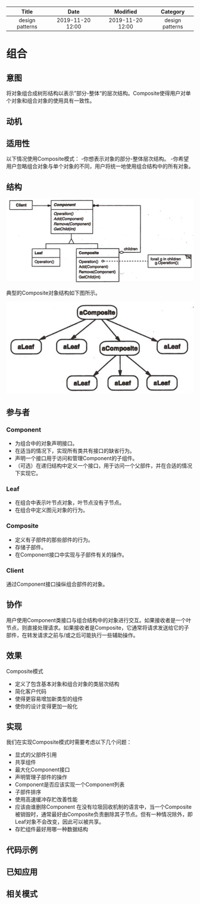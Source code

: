 | Title                | Date             | Modified         | Category          |
|:--------------------:|:----------------:|:----------------:|:-----------------:|
| design patterns      | 2019-11-20 12:00 | 2019-11-20 12:00 | design patterns   |

# 组合


## 意图
将对象组合成树形结构以表示”部分-整体“的层次结构。Composite使得用户对单个对象和组合对象的使用具有一致性。

## 动机

## 适用性
以下情况使用Composite模式：
-你想表示对象的部分-整体层次结构。
-你希望用户忽略组合对象与单个对象的不同，用户将统一地使用组合结构中的所有对象。

## 结构

![](./images/composite.png)


典型的Composite对象结构如下图所示。

![](./images/composite-02.png)


## 参与者
### Component
- 为组合中的对象声明接口。
- 在适当的情况下，实现所有类共有接口的缺省行为。
- 声明一个接口用于访问和管理Component的子组件。
- （可选）在递归结构中定义一个接口，用于访问一个父部件，并在合适的情况下实现它。

### Leaf
- 在组合中表示叶节点对象，叶节点没有子节点。
- 在组合中定义图元对象的行为。

### Composite
- 定义有子部件的那些部件的行为。
- 存储子部件。
- 在Component接口中实现与子部件有关的操作。

### Client
通过Component接口操纵组合部件的对象。

## 协作
用户使用Component类接口与组合结构中的对象进行交互。如果接收者是一个叶节点，则直接处理请求。如果接收者是Composite，它通常将请求发送给它的子部件，在转发请求之前与/或之后可能执行一些辅助操作。

## 效果
Composite模式
- 定义了包含基本对象和组合对象的类层次结构
- 简化客户代码
- 使得更容易增加新类型的组件
- 使你的设计变得更加一般化

## 实现
我们在实现Composite模式时需要考虑以下几个问题：
- 显式的父部件引用
- 共享组件
- 最大化Component接口
- 声明管理子部件的操作
- Component是否应该实现一个Component列表
- 子部件排序
- 使用高速缓冲存贮改善性能
- 应该由谁删除Component 在没有垃圾回收机制的语言中，当一个Composite被销毁时，通常最好由Composite负责删除其子节点。但有一种情况除外，即Leaf对象不会改变，因此可以被共享。
- 存贮组件最好用哪一种数据结构 


## 代码示例
## 已知应用
## 相关模式
